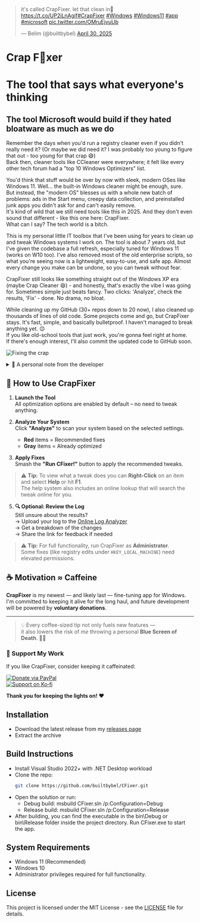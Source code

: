 <blockquote class="twitter-tweet"><p lang="en" dir="ltr">it&#39;s called CrapFixer. let that clean in🧽<a href="https://t.co/UP2iLnAgif">https://t.co/UP2iLnAgif</a><a href="https://twitter.com/hashtag/CrapFixer?src=hash&amp;ref_src=twsrc%5Etfw">#CrapFixer</a> <a href="https://twitter.com/hashtag/Windows?src=hash&amp;ref_src=twsrc%5Etfw">#Windows</a> <a href="https://twitter.com/hashtag/Windows11?src=hash&amp;ref_src=twsrc%5Etfw">#Windows11</a> <a href="https://twitter.com/hashtag/app?src=hash&amp;ref_src=twsrc%5Etfw">#app</a> <a href="https://twitter.com/hashtag/microsoft?src=hash&amp;ref_src=twsrc%5Etfw">#microsoft</a> <a href="https://t.co/OMruEjvuUb">pic.twitter.com/OMruEjvuUb</a></p>&mdash; Belim (@builtbybel) <a href="https://twitter.com/builtbybel/status/1917594071582773272?ref_src=twsrc%5Etfw">April 30, 2025</a></blockquote>


# Crap F🧼xer

# The tool that says what everyone's thinking

## The tool Microsoft would build if they hated bloatware as much as we do

Remember the days when you'd run a registry cleaner even if you didn't really need it? (Or maybe we did need it? I was probably too young to figure that out - too young for that crap 😅) <br>Back then, cleaner tools like CCleaner were everywhere; it felt like every other tech forum had a "top 10 Windows Optimizers" list.

You'd think that stuff would be over by now with sleek, modern OSes like Windows 11. Well... the built-in Windows cleaner might be enough, sure. <br>But instead, the "modern OS" blesses us with a whole new batch of problems: ads in the Start menu, creepy data collection, and preinstalled junk apps you didn't ask for and can't easily remove. <br>It's kind of wild that we still need tools like this in 2025. And they don't even sound that different - like this one here: CrapFixer. <br>What can I say? The tech world is a bitch.

This is my personal little IT toolbox that I've been using for years to clean up and tweak Windows systems I work on. The tool is about 7 years old, but I've given the codebase a full refresh, especially tuned for Windows 11 (works on W10 too). I've also removed most of the old enterprise scripts, so what you're seeing now is a lightweight, easy-to-use, and safe app. Almost every change you make can be undone, so you can tweak without fear.

CrapFixer still looks like something straight out of the Windows XP era (maybe Crap Cleaner 😄) - and honestly, that's exactly the vibe I was going for. Sometimes simple just beats fancy. Two clicks: 'Analyze', check the results, 'Fix' - done. No drama, no bloat.

While cleaning up my GitHub (30+ repos down to 20 now), I also cleaned up thousands of lines of old code. Some projects come and go, but CrapFixer stays. It's fast, simple, and basically bulletproof. I haven't managed to break anything yet. 😉 <br>If you like old-school tools that just work, you're gonna feel right at home. <br>If there's enough interest, I'll also commit the updated code to GitHub soon.

![Fixing the crap](https://github.com/user-attachments/assets/cb568d53-113e-4a14-8c88-30e822b45bd3)

<details>
  <summary>💬 A personal note from the developer</summary>

If you're curious about the personal story behind this project and others...
👉 [Read the full story here](https://github.com/Belim/support/blob/main/STORY.md)

</details>


## 🚀 How to Use CrapFixer

1. **Launch the Tool**  
   All optimization options are enabled by default – no need to tweak anything.

2. **Analyze Your System**  
   Click **"Analyze"** to scan your system based on the selected settings.

   - **Red** items = Recommended fixes
   - **Gray** items = Already optimized

3. **Apply Fixes**  
   Smash the **"Run CFixer!"** button to apply the recommended tweaks.
   
> ⚠️ **Tip:** To view what a tweak does you can **Right-Click** on an item and select **Help** or hit **F1**.  
> The help system also includes an online lookup that will search the tweak online for you.

5. **🔍 Optional: Review the Log**  
   Still unsure about the results?  
   → Upload your log to the [Online Log Analyzer](https://builtbybel.github.io/CrapFixer/log-analyzer/index.html)  
   → Get a breakdown of the changes  
   → Share the link for feedback if needed

> ⚠️ **Tip:** For full functionality, run CrapFixer as **Administrator**.  
> Some fixes (like registry edits under `HKEY_LOCAL_MACHINE`) need elevated permissions.

## ☕ Motivation ≈ Caffeine

**CrapFixer** is my newest — and likely last — fine-tuning app for Windows.  
I'm committed to keeping it alive for the long haul, and future development will be powered by **voluntary donations**.

---

> 💡 Every coffee-sized tip not only fuels new features —  
> it also lowers the risk of *me* throwing a personal **Blue Screen of Death**. 😵‍💫

### 🙏 Support My Work

If you like CrapFixer, consider keeping it caffeinated:

[![Donate via PayPal](https://img.shields.io/badge/Donate-PayPal-0070BA?style=for-the-badge&logo=paypal&logoColor=white)](https://www.paypal.com/donate/?hosted_button_id=M9DW4VNKH9ECQ)  
[![Support on Ko‑fi](https://img.shields.io/badge/Support-Ko–fi-F16061?style=for-the-badge&logo=ko-fi&logoColor=white)](https://ko-fi.com/builtbybel)

**Thank you for keeping the lights on!** ❤️

## Installation

* Download the latest release from my [releases page](https://github.com/builtbybel/CrapFixer/releases)
* Extract the archive

## Build Instructions

- Install Visual Studio 2022+ with .NET Desktop workload  
- Clone the repo:  
  ```bash
  git clone https://github.com/builtbybel/CFixer.git
- Open the solution or run:
  * Debug build: msbuild CFixer.sln /p:Configuration=Debug
  * Release build: msbuild CFixer.sln /p:Configuration=Release
- After building, you can find the executable in the bin\Debug or bin\Release folder inside the project directory. Run CFixer.exe to start the app.

## System Requirements

- Windows 11 (Recommended)
- Windows 10
- Administrator privileges required for full functionality.

## License

This project is licensed under the MIT License - see the [LICENSE](./LICENSE) file for details.
